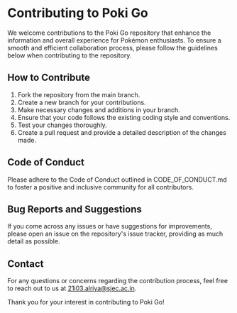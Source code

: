 # Contributing to Poki Go

We welcome contributions to the Poki Go repository that enhance the information and overall experience for Pokémon enthusiasts. To ensure a smooth and efficient collaboration process, please follow the guidelines below when contributing to the repository.

## How to Contribute

1. Fork the repository from the main branch.
2. Create a new branch for your contributions.
3. Make necessary changes and additions in your branch.
4. Ensure that your code follows the existing coding style and conventions.
5. Test your changes thoroughly.
6. Create a pull request and provide a detailed description of the changes made.

## Code of Conduct

Please adhere to the Code of Conduct outlined in CODE_OF_CONDUCT.md to foster a positive and inclusive community for all contributors.

## Bug Reports and Suggestions

If you come across any issues or have suggestions for improvements, please open an issue on the repository's issue tracker, providing as much detail as possible.

## Contact

For any questions or concerns regarding the contribution process, feel free to reach out to us at 21i03.alriya@sjec.ac.in.

Thank you for your interest in contributing to Poki Go!
